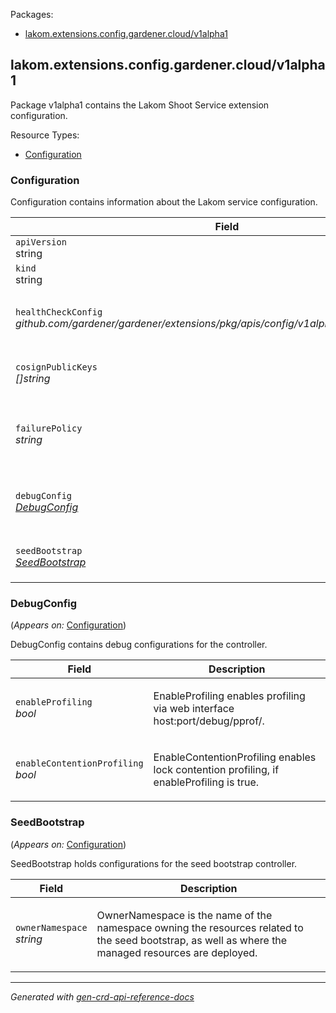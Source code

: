 <p>Packages:</p>
<ul>
<li>
<a href="#lakom.extensions.config.gardener.cloud%2fv1alpha1">lakom.extensions.config.gardener.cloud/v1alpha1</a>
</li>
</ul>
<h2 id="lakom.extensions.config.gardener.cloud/v1alpha1">lakom.extensions.config.gardener.cloud/v1alpha1</h2>
<p>
<p>Package v1alpha1 contains the Lakom Shoot Service extension configuration.</p>
</p>
Resource Types:
<ul><li>
<a href="#lakom.extensions.config.gardener.cloud/v1alpha1.Configuration">Configuration</a>
</li></ul>
<h3 id="lakom.extensions.config.gardener.cloud/v1alpha1.Configuration">Configuration
</h3>
<p>
<p>Configuration contains information about the Lakom service configuration.</p>
</p>
<table>
<thead>
<tr>
<th>Field</th>
<th>Description</th>
</tr>
</thead>
<tbody>
<tr>
<td>
<code>apiVersion</code></br>
string</td>
<td>
<code>
lakom.extensions.config.gardener.cloud/v1alpha1
</code>
</td>
</tr>
<tr>
<td>
<code>kind</code></br>
string
</td>
<td><code>Configuration</code></td>
</tr>
<tr>
<td>
<code>healthCheckConfig</code></br>
<em>
github.com/gardener/gardener/extensions/pkg/apis/config/v1alpha1.HealthCheckConfig
</em>
</td>
<td>
<em>(Optional)</em>
<p>HealthCheckConfig is the config for the health check controller.</p>
</td>
</tr>
<tr>
<td>
<code>cosignPublicKeys</code></br>
<em>
[]string
</em>
</td>
<td>
<p>CosignPublicKeys is the cosign public keys used to verify image signatures.</p>
</td>
</tr>
<tr>
<td>
<code>failurePolicy</code></br>
<em>
string
</em>
</td>
<td>
<em>(Optional)</em>
<p>FailurePolicy is the failure policy used to configure the failurePolicy of the lakom admission webhooks.</p>
</td>
</tr>
<tr>
<td>
<code>debugConfig</code></br>
<em>
<a href="#lakom.extensions.config.gardener.cloud/v1alpha1.DebugConfig">
DebugConfig
</a>
</em>
</td>
<td>
<em>(Optional)</em>
<p>DebugConfig contains debug configurations for the controller.</p>
</td>
</tr>
<tr>
<td>
<code>seedBootstrap</code></br>
<em>
<a href="#lakom.extensions.config.gardener.cloud/v1alpha1.SeedBootstrap">
SeedBootstrap
</a>
</em>
</td>
<td>
<p>SeedBootstrap configures the seed bootstrap controller.</p>
</td>
</tr>
</tbody>
</table>
<h3 id="lakom.extensions.config.gardener.cloud/v1alpha1.DebugConfig">DebugConfig
</h3>
<p>
(<em>Appears on:</em>
<a href="#lakom.extensions.config.gardener.cloud/v1alpha1.Configuration">Configuration</a>)
</p>
<p>
<p>DebugConfig contains debug configurations for the controller.</p>
</p>
<table>
<thead>
<tr>
<th>Field</th>
<th>Description</th>
</tr>
</thead>
<tbody>
<tr>
<td>
<code>enableProfiling</code></br>
<em>
bool
</em>
</td>
<td>
<p>EnableProfiling enables profiling via web interface host:port/debug/pprof/.</p>
</td>
</tr>
<tr>
<td>
<code>enableContentionProfiling</code></br>
<em>
bool
</em>
</td>
<td>
<p>EnableContentionProfiling enables lock contention profiling, if
enableProfiling is true.</p>
</td>
</tr>
</tbody>
</table>
<h3 id="lakom.extensions.config.gardener.cloud/v1alpha1.SeedBootstrap">SeedBootstrap
</h3>
<p>
(<em>Appears on:</em>
<a href="#lakom.extensions.config.gardener.cloud/v1alpha1.Configuration">Configuration</a>)
</p>
<p>
<p>SeedBootstrap holds configurations for the seed bootstrap controller.</p>
</p>
<table>
<thead>
<tr>
<th>Field</th>
<th>Description</th>
</tr>
</thead>
<tbody>
<tr>
<td>
<code>ownerNamespace</code></br>
<em>
string
</em>
</td>
<td>
<p>OwnerNamespace is the name of the namespace owning the resources related
to the seed bootstrap, as well as where the managed resources are deployed.</p>
</td>
</tr>
</tbody>
</table>
<hr/>
<p><em>
Generated with <a href="https://github.com/ahmetb/gen-crd-api-reference-docs">gen-crd-api-reference-docs</a>
</em></p>
